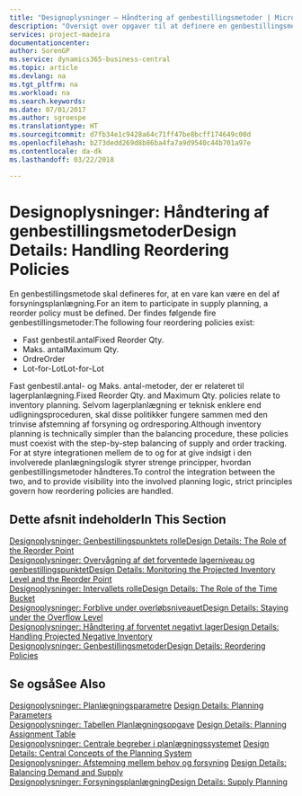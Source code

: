 ```yaml
---
title: "Designoplysninger – Håndtering af genbestillingsmetoder | Microsoft Docs"
description: "Oversigt over opgaver til at definere en genbestillingsmetode i forsyningsplanlægning."
services: project-madeira
documentationcenter: 
author: SorenGP
ms.service: dynamics365-business-central
ms.topic: article
ms.devlang: na
ms.tgt_pltfrm: na
ms.workload: na
ms.search.keywords: 
ms.date: 07/01/2017
ms.author: sgroespe
ms.translationtype: HT
ms.sourcegitcommit: d7fb34e1c9428a64c71ff47be8bcff174649c00d
ms.openlocfilehash: b273dedd269d8b86ba4fa7a9d9540c44b701a97e
ms.contentlocale: da-dk
ms.lasthandoff: 03/22/2018

---
```

# <a name="design-details-handling-reordering-policies"></a><span data-ttu-id="eeed5-103">Designoplysninger: Håndtering af genbestillingsmetoder</span><span class="sxs-lookup"><span data-stu-id="eeed5-103">Design Details: Handling Reordering Policies</span></span>
<span data-ttu-id="eeed5-104">En genbestillingsmetode skal defineres for, at en vare kan være en del af forsyningsplanlægning.</span><span class="sxs-lookup"><span data-stu-id="eeed5-104">For an item to participate in supply planning, a reorder policy must be defined.</span></span> <span data-ttu-id="eeed5-105">Der findes følgende fire genbestillingsmetoder:</span><span class="sxs-lookup"><span data-stu-id="eeed5-105">The following four reordering policies exist:</span></span>  
  
* <span data-ttu-id="eeed5-106">Fast genbestil.antal</span><span class="sxs-lookup"><span data-stu-id="eeed5-106">Fixed Reorder Qty.</span></span>  
* <span data-ttu-id="eeed5-107">Maks. antal</span><span class="sxs-lookup"><span data-stu-id="eeed5-107">Maximum Qty.</span></span>  
* <span data-ttu-id="eeed5-108">Ordre</span><span class="sxs-lookup"><span data-stu-id="eeed5-108">Order</span></span>  
* <span data-ttu-id="eeed5-109">Lot-for-Lot</span><span class="sxs-lookup"><span data-stu-id="eeed5-109">Lot-for-Lot</span></span>  
  
<span data-ttu-id="eeed5-110">Fast genbestil.antal- og Maks. antal-metoder, der er relateret til lagerplanlægning.</span><span class="sxs-lookup"><span data-stu-id="eeed5-110">Fixed Reorder Qty. and Maximum Qty. policies relate to inventory planning.</span></span> <span data-ttu-id="eeed5-111">Selvom lagerplanlægning er teknisk enklere end udligningsproceduren, skal disse politikker fungere sammen med den trinvise afstemning af forsyning og ordresporing.</span><span class="sxs-lookup"><span data-stu-id="eeed5-111">Although inventory planning is technically simpler than the balancing procedure, these policies must coexist with the step-by-step balancing of supply and order tracking.</span></span> <span data-ttu-id="eeed5-112">For at styre integrationen mellem de to og for at give indsigt i den involverede planlægningslogik styrer strenge principper, hvordan genbestillingsmetoder håndteres.</span><span class="sxs-lookup"><span data-stu-id="eeed5-112">To control the integration between the two, and to provide visibility into the involved planning logic, strict principles govern how reordering policies are handled.</span></span>  
  
## <a name="in-this-section"></a><span data-ttu-id="eeed5-113">Dette afsnit indeholder</span><span class="sxs-lookup"><span data-stu-id="eeed5-113">In This Section</span></span>  
[<span data-ttu-id="eeed5-114">Designoplysninger: Genbestillingspunktets rolle</span><span class="sxs-lookup"><span data-stu-id="eeed5-114">Design Details: The Role of the Reorder Point</span></span>](design-details-the-role-of-the-reorder-point.md)  
[<span data-ttu-id="eeed5-115">Designoplysninger: Overvågning af det forventede lagerniveau og genbestillingspunktet</span><span class="sxs-lookup"><span data-stu-id="eeed5-115">Design Details: Monitoring the Projected Inventory Level and the Reorder Point</span></span>](design-details-monitoring-the-projected-inventory-level-and-the-reorder-point.md)  
[<span data-ttu-id="eeed5-116">Designoplysninger: Intervallets rolle</span><span class="sxs-lookup"><span data-stu-id="eeed5-116">Design Details: The Role of the Time Bucket</span></span>](design-details-the-role-of-the-time-bucket.md)  
[<span data-ttu-id="eeed5-117">Designoplysninger: Forblive under overløbsniveauet</span><span class="sxs-lookup"><span data-stu-id="eeed5-117">Design Details: Staying under the Overflow Level</span></span>](design-details-staying-under-the-overflow-level.md)  
[<span data-ttu-id="eeed5-118">Designoplysninger: Håndtering af forventet negativt lager</span><span class="sxs-lookup"><span data-stu-id="eeed5-118">Design Details: Handling Projected Negative Inventory</span></span>](design-details-handling-projected-negative-inventory.md)  
[<span data-ttu-id="eeed5-119">Designoplysninger: Genbestillingsmetoder</span><span class="sxs-lookup"><span data-stu-id="eeed5-119">Design Details: Reordering Policies</span></span>](design-details-reordering-policies.md)  
  
## <a name="see-also"></a><span data-ttu-id="eeed5-120">Se også</span><span class="sxs-lookup"><span data-stu-id="eeed5-120">See Also</span></span>  
<span data-ttu-id="eeed5-121">[Designoplysninger: Planlægningsparametre](design-details-planning-parameters.md) </span><span class="sxs-lookup"><span data-stu-id="eeed5-121">[Design Details: Planning Parameters](design-details-planning-parameters.md) </span></span>  
<span data-ttu-id="eeed5-122">[Designoplysninger: Tabellen Planlægningsopgave](design-details-planning-assignment-table.md) </span><span class="sxs-lookup"><span data-stu-id="eeed5-122">[Design Details: Planning Assignment Table](design-details-planning-assignment-table.md) </span></span>  
<span data-ttu-id="eeed5-123">[Designoplysninger: Centrale begreber i planlægningssystemet](design-details-central-concepts-of-the-planning-system.md) </span><span class="sxs-lookup"><span data-stu-id="eeed5-123">[Design Details: Central Concepts of the Planning System](design-details-central-concepts-of-the-planning-system.md) </span></span>  
<span data-ttu-id="eeed5-124">[Designoplysninger: Afstemning mellem behov og forsyning](design-details-balancing-demand-and-supply.md) </span><span class="sxs-lookup"><span data-stu-id="eeed5-124">[Design Details: Balancing Demand and Supply](design-details-balancing-demand-and-supply.md) </span></span>  
[<span data-ttu-id="eeed5-125">Designoplysninger: Forsyningsplanlægning</span><span class="sxs-lookup"><span data-stu-id="eeed5-125">Design Details: Supply Planning</span></span>](design-details-supply-planning.md)
